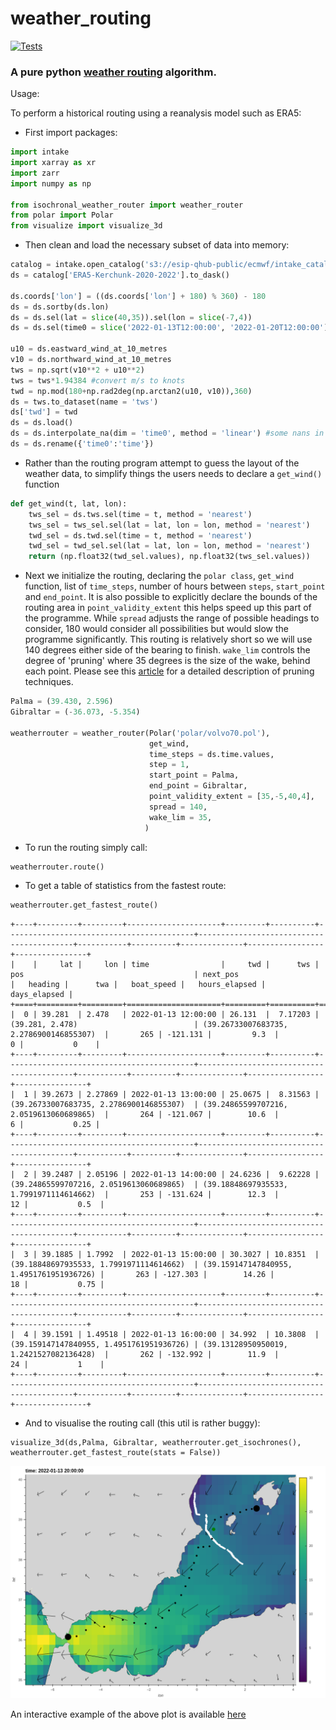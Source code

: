 # weather_routing

[![Tests](https://github.com/peterm790/weather_routing/actions/workflows/python-app.yml/badge.svg)](https://github.com/peterm790/weather_routing/actions/workflows/python-app.yml)

### A pure python [weather routing](https://en.wikipedia.org/wiki/Weather_routing) algorithm.

Usage:

To perform a historical routing using a reanalysis model such as ERA5:

- First import packages:

```python
import intake
import xarray as xr
import zarr
import numpy as np

from isochronal_weather_router import weather_router
from polar import Polar
from visualize import visualize_3d
```

- Then clean and load the necessary subset of data into memory:

```python
catalog = intake.open_catalog('s3://esip-qhub-public/ecmwf/intake_catalog.yml')
ds = catalog['ERA5-Kerchunk-2020-2022'].to_dask()

ds.coords['lon'] = ((ds.coords['lon'] + 180) % 360) - 180
ds = ds.sortby(ds.lon)
ds = ds.sel(lat = slice(40,35)).sel(lon = slice(-7,4))
ds = ds.sel(time0 = slice('2022-01-13T12:00:00', '2022-01-20T12:00:00'))

u10 = ds.eastward_wind_at_10_metres
v10 = ds.northward_wind_at_10_metres
tws = np.sqrt(v10**2 + u10**2)
tws = tws*1.94384 #convert m/s to knots
twd = np.mod(180+np.rad2deg(np.arctan2(u10, v10)),360)
ds = tws.to_dataset(name = 'tws')
ds['twd'] = twd
ds = ds.load()
ds = ds.interpolate_na(dim = 'time0', method = 'linear') #some nans in this dataset not sure why
ds = ds.rename({'time0':'time'})
```
- Rather than the routing program attempt to guess the layout of the weather data, to simplify things the users needs to declare a `get_wind()` function

```python
def get_wind(t, lat, lon):
    tws_sel = ds.tws.sel(time = t, method = 'nearest')
    tws_sel = tws_sel.sel(lat = lat, lon = lon, method = 'nearest')
    twd_sel = ds.twd.sel(time = t, method = 'nearest')
    twd_sel = twd_sel.sel(lat = lat, lon = lon, method = 'nearest')
    return (np.float32(twd_sel.values), np.float32(tws_sel.values))
```

- Next we initialize the routing, declaring the `polar class`, `get_wind` function, list of `time_steps`, number of hours between `steps`, `start_point` and `end_point`. It is also possible to explicitly declare the bounds of the routing area in `point_validity_extent` this helps speed up this part of the programme. While `spread` adjusts the range of possible headings to consider, 180 would consider all possibilities but would slow the programme significantly. This routing is relatively short so we will use 140 degrees either side of the bearing to finish. `wake_lim` controls the degree of 'pruning' where 35 degrees is the size of the wake, behind each point. Please see this [article](http://www.tecepe.com.br/nav/vrtool/routing.htm) for a detailed description of pruning techniques.

```python
Palma = (39.430, 2.596)
Gibraltar = (-36.073, -5.354)

weatherrouter = weather_router(Polar('polar/volvo70.pol'), 
                               get_wind, 
                               time_steps = ds.time.values,
                               step = 1,
                               start_point = Palma,
                               end_point = Gibraltar,
                               point_validity_extent = [35,-5,40,4],
                               spread = 140,
                               wake_lim = 35,
                              )
```

- To run the routing simply call:

```python
weatherrouter.route()
```

- To get a table of statistics from the fastest route:

```python
weatherrouter.get_fastest_route()
```

```
+----+---------+---------+---------------------+---------+----------+------------------------------------------+------------------------------------------+-----------+----------+--------------+-----------------+----------------+
|    |     lat |     lon | time                |     twd |      tws | pos                                      | next_pos                                 |   heading |      twa |   boat_speed |   hours_elapsed |   days_elapsed |
+====+=========+=========+=====================+=========+==========+==========================================+==========================================+===========+==========+==============+=================+================+
|  0 | 39.281  | 2.478   | 2022-01-13 12:00:00 | 26.131  |  7.17203 | (39.281, 2.478)                          | (39.26733007683735, 2.2786900146855307)  |       265 | -121.131 |         9.3  |               0 |           0    |
+----+---------+---------+---------------------+---------+----------+------------------------------------------+------------------------------------------+-----------+----------+--------------+-----------------+----------------+
|  1 | 39.2673 | 2.27869 | 2022-01-13 13:00:00 | 25.0675 |  8.31563 | (39.26733007683735, 2.2786900146855307)  | (39.24865599707216, 2.0519613060689865)  |       264 | -121.067 |        10.6  |               6 |           0.25 |
+----+---------+---------+---------------------+---------+----------+------------------------------------------+------------------------------------------+-----------+----------+--------------+-----------------+----------------+
|  2 | 39.2487 | 2.05196 | 2022-01-13 14:00:00 | 24.6236 |  9.62228 | (39.24865599707216, 2.0519613060689865)  | (39.18848697935533, 1.7991971114614662)  |       253 | -131.624 |        12.3  |              12 |           0.5  |
+----+---------+---------+---------------------+---------+----------+------------------------------------------+------------------------------------------+-----------+----------+--------------+-----------------+----------------+
|  3 | 39.1885 | 1.7992  | 2022-01-13 15:00:00 | 30.3027 | 10.8351  | (39.18848697935533, 1.7991971114614662)  | (39.159147147840955, 1.4951761951936726) |       263 | -127.303 |        14.26 |              18 |           0.75 |
+----+---------+---------+---------------------+---------+----------+------------------------------------------+------------------------------------------+-----------+----------+--------------+-----------------+----------------+
|  4 | 39.1591 | 1.49518 | 2022-01-13 16:00:00 | 34.992  | 10.3808  | (39.159147147840955, 1.4951761951936726) | (39.13128950950019, 1.2421527082136428)  |       262 | -132.992 |        11.9  |              24 |           1    |
+----+---------+---------+---------------------+---------+----------+------------------------------------------+------------------------------------------+-----------+----------+--------------+-----------------+----------------+
```

- And to visualise the routing call (this util is rather buggy):

```
visualize_3d(ds,Palma, Gibraltar, weatherrouter.get_isochrones(), weatherrouter.get_fastest_route(stats = False))
```

![plot](bokeh_plot.png)


An interactive example of the above plot is available [here](https://petemarsh.com/readme_example)
